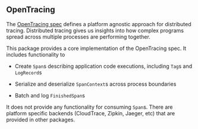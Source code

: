 ## OpenTracing

The [OpenTracing spec](https://github.com/opentracing/specification/blob/master/specification.md) defines a platform agnostic approach for distributed tracing. Distributed
tracing gives us insights into how complex programs spread across multiple processes are
performing together.

This package provides a core implementation of the OpenTracing spec. It includes
functionality to

  * Create `Span`s describing application code executions, including `Tag`s and
    `LogRecord`s

  * Serialize and deserialize `SpanContext`s across process boundaries

  * Batch and log `FinishedSpan`s

It does not provide any functionality for consuming `Span`s. There are platform specific
backends (CloudTrace, Zipkin, Jaeger, etc) that are provided in other packages.
